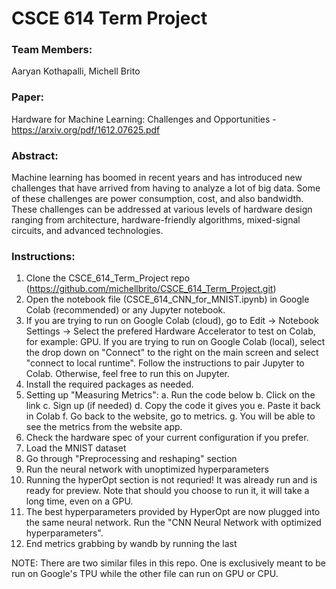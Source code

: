 # CSCE 614 Term Project

### Team Members: 
Aaryan Kothapalli, Michell Brito

### Paper: 
Hardware for Machine Learning: Challenges and Opportunities - https://arxiv.org/pdf/1612.07625.pdf

### Abstract: 
Machine learning has boomed in recent years and has introduced new challenges that have arrived from having to analyze a lot of big data. Some of these challenges are power consumption, cost, and also bandwidth. These challenges can be addressed at various levels of hardware design ranging from architecture, hardware-friendly algorithms, mixed-signal circuits, and advanced technologies.

### Instructions: 

1. Clone the CSCE_614_Term_Project repo (https://github.com/michellbrito/CSCE_614_Term_Project.git) 
2. Open the notebook file (CSCE_614_CNN_for_MNIST.ipynb) in Google Colab (recommended) or any Jupyter notebook.
3. If you are trying to run on Google Colab (cloud), go to Edit -> Notebook Settings -> Select the prefered Hardware Accelerator to test on Colab, for example: GPU. If you are trying to run on Google Colab (local), select the drop down on "Connect" to the right on the main screen and select "connect to local runtime". Follow the instructions to pair Jupyter to Colab. Otherwise, feel free to run this on Jupyter.
4. Install the required packages as needed.
5. Setting up "Measuring Metrics":
    a. Run the code below 
    b. Click on the link 
    c. Sign up (if needed)
    d. Copy the code it gives you 
    e. Paste it back in Colab
    f. Go back to the website, go to metrics. 
    g. You will be able to see the metrics from the website app.
6. Check the hardware spec of your current configuration if you prefer.
7. Load the MNIST dataset
8. Go through "Preprocessing and reshaping" section
9. Run the neural network with unoptimized hyperparameters
10. Running the hyperOpt section is not requried! It was already run and is ready for preview. Note that should you choose to run it, it will take a long time, even on a GPU.
11. The best hyperparameters provided by HyperOpt are now plugged into the same neural network. Run the "CNN Neural Network with optimized hyperparameters".
12. End metrics grabbing by wandb by running the last 

NOTE: There are two similar files in this repo. One is exclusively meant to be run on Google's TPU while the other file can run on GPU or CPU.
